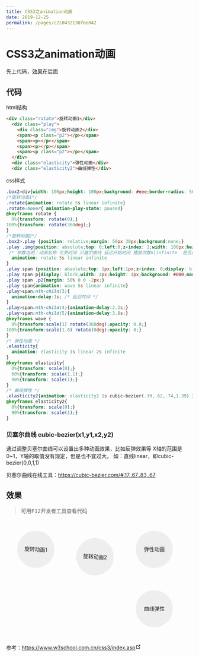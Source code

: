 ```yaml
---
title: CSS3之animation动画
date: 2019-12-25
permalink: /pages/c2c0432138f6e042
---
```

# CSS3之animation动画
先上代码，[效果](#效果)在后面

## 代码

html结构
```html
<div class="rotate">旋转动画1</div>
  <div class="play">
    <div class="img">旋转动画2</div>
    <span><p class="p2"></p></span>
    <span><p></p></span>
    <span><p></p></span>
    <span><p class="p2"></p></span>
  </div>
  <div class="elasticity">弹性动画</div>
  <div class="elasticity2">曲线弹性</div>
```

css样式
```css
.box2>div{width: 100px;height: 100px;background: #eee;border-radius: 50%;text-align: center;line-height: 100px;margin: 30px;float:left;}
/*旋转动画1*/
.rotate{animation: rotate 5s linear infinite}
.rotate:hover{ animation-play-state: paused}
@keyframes rotate {
  0%{transform: rotate(0);}
100%{transform: rotate(360deg);}
}
/*旋转动画2*/
.box2>.play {position: relative;margin: 50px 30px;background:none;}
.play .img{position: absolute;top: 0;left:0;z-index: 1;width: 100px;height: 100px; background: #eee;border-radius: 50%;
 /* 参数说明：动画名称 花费时间 贝塞尔曲线 延迟开始时间 播放次数n|infinite  是否反向播放动画  */
  animation: rotate 5s linear infinite 
}
.play span {position: absolute;top: 1px;left:1px;z-index: 0;display: block;width: 96px;height: 96px;border: 1px solid #999;border-radius: 50%;}
.play span p{display: block;width: 4px;height: 4px;background: #000;margin: -2px 0 0 50%;border-radius: 50%;opacity: 0.5;}
.play span .p2{margin: 50% 0 0 -2px;}
.play span{animation: wave 5s linear infinite}
.play>span:nth-child(3){
  animation-delay:1s; /* 延迟时间 */
}
.play>span:nth-child(4){animation-delay:2.2s;}
.play>span:nth-child(5){animation-delay:3.8s;}
@keyframes wave {
  0%{transform:scale(1) rotate(360deg);opacity: 0.8;}
100%{transform:scale(1.8) rotate(0deg);opacity: 0;}
}
/* 弹性动画 */
.elasticity{
  animation: elasticity 1s linear 2s infinite
}
@keyframes elasticity{
  0%{transform: scale(0);}
  60%{transform: scale(1.1);}
  90%{transform: scale(1);}
}
/* 曲线弹性 */
.elasticity2{animation: elasticity2 1s cubic-bezier(.39,.62,.74,1.39) 2s infinite}
@keyframes elasticity2{
  0%{transform: scale(0);}
  90%{transform: scale(1);}
}
```
### 贝塞尔曲线 cubic-bezier(x1,y1,x2,y2)
通过调整贝塞尔曲线可以设置出多种动画效果，比如反弹效果等 X轴的范围是0~1，Y轴的取值没有规定，但是也不宜过大。 如：直线linear，即cubic-bezier(0,0,1,1)

贝塞尔曲线在线工具：<https://cubic-bezier.com/#.17,.67,.83,.67>

## 效果
> 可用<kbd>F12</kbd>开发者工具查看代码

<div class="box2">
  <div class="rotate">旋转动画1</div>
  <div class="play">
    <div class="img">旋转动画2</div>
    <span><p class="p2"></p></span>
    <span><p></p></span>
    <span><p></p></span>
    <span><p class="p2"></p></span>
  </div>
  <div class="elasticity">弹性动画</div>
  <div class="elasticity2">曲线弹性</div>
</div>




<style>
  .box2{overflow: hidden;}
  .box2>div{
    width: 100px;height: 100px;background: #eee;border-radius: 50%;text-align: center;line-height: 100px;margin: 30px;float:left;
  }
  .rotate{
    animation: rotate 5s linear infinite
  }
  .rotate:hover{ animation-play-state: paused}
  @keyframes rotate {
    0%{transform: rotate(0);}
  100%{transform: rotate(360deg);}
  }
  .box2>.play {
    position: relative;
    margin: 50px 30px;
    background:none;
  }
  .play .img{
    position: absolute;
    top: 0;
    left:0;
    z-index: 1;
    width: 100px;height: 100px; background: #eee;
    border-radius: 50%;

    animation: rotate 5s linear infinite
  }
  .play span {
    position: absolute;
    top: 1px;
    left:1px;
    z-index: 0;
    display: block;
    width: 96px;
    height: 96px;
    border: 1px solid #999;
    border-radius: 50%;
  }
  .play span p{display: block;width: 4px;height: 4px;background: #000;margin: -2px 0 0 50%;border-radius: 50%;opacity: 0.5;}
  .play span .p2{margin: 50% 0 0 -2px;}
  .play span{
    animation: wave 5s linear infinite
  }
  .play>span:nth-child(3){
    /* 延迟时间 */
    animation-delay:1s; 
  }
  .play>span:nth-child(4){
    animation-delay:2.2s;
  }
  .play>span:nth-child(5){
    animation-delay:3.8s;
  }
  
  @keyframes wave {
    0%
    {
      transform:scale(1) rotate(360deg);
      opacity: 0.8;
    }
  100%
    {
      transform:scale(1.8) rotate(0deg);
      opacity: 0;
    }
  }


  .elasticity{
    /* 参数说明
      动画名称 花费时间 贝塞尔曲线 延迟开始时间 播放次数n|infinite  是否反向播放动画
    */
    animation: elasticity 1s linear 2s infinite
  }
  
  @keyframes elasticity{
    0%{
      transform: scale(0);
    }
    60%{
      transform: scale(1.1);
    }
    90%{
      transform: scale(1);
    }
  }
  

  .elasticity2{
    /**
    贝塞尔曲线 cubic-bezier(x1,y1,x2,y2)

    通过调整贝塞尔曲线可以设置出多种动画效果，比如反弹效果等
    X轴的范围是0~1，Y轴的取值没有规定，但是也不宜过大
    直线：linear，即cubic-bezier(0,0,1,1)

    贝塞尔曲线在线工具：https://cubic-bezier.com/#.17,.67,.83,.67
      */
    animation: elasticity2 1s cubic-bezier(.39,.62,.74,1.39) 2s infinite
  }
  @keyframes elasticity2{
    0%{
      transform: scale(0);
    }
    90%{
      transform: scale(1);
    }
  }
</style>
<p>参考：<a href="https://www.w3school.com.cn/css3/index.asp" target="_blank" rel="noopener noreferrer">https://www.w3school.com.cn/css3/index.asp<svg xmlns="http://www.w3.org/2000/svg" aria-hidden="true" x="0px" y="0px" viewBox="0 0 100 100" width="15" height="15" class="icon outbound"><path fill="currentColor" d="M18.8,85.1h56l0,0c2.2,0,4-1.8,4-4v-32h-8v28h-48v-48h28v-8h-32l0,0c-2.2,0-4,1.8-4,4v56C14.8,83.3,16.6,85.1,18.8,85.1z"></path> <polygon fill="currentColor" points="45.7,48.7 51.3,54.3 77.2,28.5 77.2,37.2 85.2,37.2 85.2,14.9 62.8,14.9 62.8,22.9 71.5,22.9"></polygon></svg></a></p>